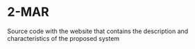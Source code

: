 # 2-MAR
  Source code with the website that contains the description and characteristics of the proposed system
